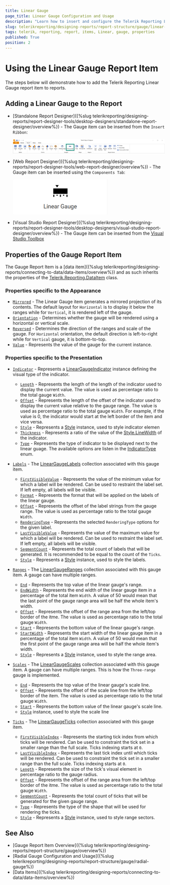 ```yaml
---
title: Linear Gauge
page_title: Linear Gauge Configuration and Usage
description: "Learn how to insert and configure the Telerik Reporting Linear Gaugein order to display linear scales such as thermometers, tanks, color indicators (LED)."
slug: telerikreporting/designing-reports/report-structure/gauge/linear-gauge
tags: telerik, reporting, report, items, Linear, gauge, properties
published: True
position: 2
---
```


# Using the Linear Gauge Report Item

The steps below will demonstrate how to add the Telerik Reporting Linear Gauge report item to reports.

## Adding a Linear Gauge to the Report

* [Standalone Report Designer]({%slug telerikreporting/designing-reports/report-designer-tools/desktop-designers/standalone-report-designer/overview%}) - The Gauge item can be inserted from the `Insert Ribbon`:

	![An image of the Standalone Report Designer Insert Ribbon with the Gauge Report Item](../images/standalone-ribbon-linear-gauge-item.png)

* [Web Report Designer]({%slug telerikreporting/designing-reports/report-designer-tools/web-report-designer/overview%}) - The Gauge item can be inserted using the `Components Tab`:

	![An image of the Web Report Designer Components Tab with the Gauge Report Item](../images/web-report-designer-linear-gauge-component.png)

* [Visual Studio Report Designer]({%slug telerikreporting/designing-reports/report-designer-tools/desktop-designers/visual-studio-report-designer/overview%}) - The Gauge item can be inserted from the [Visual Studio Toolbox](https://learn.microsoft.com/en-us/visualstudio/ide/reference/toolbox)

## Properties of the Gauge Report Item

The Gauge Report Item is a [data item]({%slug telerikreporting/designing-reports/connecting-to-data/data-items/overview%}) and as such inherits the properties of the [Telerik.Reporting.DataItem](/api/telerik.reporting.dataitem) class.

### Properties specific to the Appearance

* [`Mirrored`](/api/telerik.reporting.lineargauge#Telerik_Reporting_LinearGauge_Mirrored) - The Linear Gauge item generates a mirrored projection of its contents. The default layout for `Horizontal` is to display it below the ranges while for `Vertical`, it is rendered left of the gauge.
* [`Orientation`](/api/telerik.reporting.lineargauge#Telerik_Reporting_LinearGauge_Orientation) - Determines whether the gauge will be rendered using a horizontal or vertical scale.
* [`Reversed`](/api/telerik.reporting.lineargauge#Telerik_Reporting_LinearGauge_Reversed) - Determines the direction of the ranges and scale of the gauge. For `Horizontal` orientation, the default direction is left-to-right while for `Vertical` gauge, it is bottom-to-top. 
* [`Value`](/api/telerik.reporting.lineargauge#Telerik_Reporting_LinearGauge_Value) - Represents the value of the gauge for the current instance. 



### Properties specific to the Presentation

* [`Indicator`](/api/telerik.reporting.lineargauge#Telerik_Reporting_LinearGauge_Indicator) - Represents a [LinearGaugeIndicator](/api/telerik.reporting.lineargaugeindicator) instance defining the visual type of the indicator.
	- [`Length`](/api/telerik.reporting.lineargaugeindicator#collapsible-Telerik_Reporting_LinearGaugeIndicator_Length) - Represents the length of the length of the indicator used to display the current value. The value is used as percentage ratio to the total gauge `Width`.
	- [`Offset`](/api/telerik.reporting.lineargaugeindicator#Telerik_Reporting_LinearGaugeIndicator_Offset) - Represents the length of the offset of the indicator used to display the current value relative to the gauge range. The value is used as percentage ratio to the total gauge `Width`. For example, if the value is 0, the indicator would start at the left border of the item and vice versa.
	- [`Style`](/api/telerik.reporting.lineargaugeindicator#Telerik_Reporting_LinearGaugeIndicator_Style) - Represents a [Style](/api/telerik.reporting.drawing.style) instance, used to style indicator elemen
	- [`Thickness`](/api/telerik.reporting.lineargaugeindicator#Telerik_Reporting_LinearGaugeIndicator_Thickness) - Represents a ratio of the value of the [Style.LineWidth](/api/telerik.reporting.drawing.style#Telerik_Reporting_Drawing_Style_LineWidth) of the indicator.
	- [`Type`](/api/telerik.reporting.lineargaugeindicator#Telerik_Reporting_LinearGaugeIndicator_Type) - Represents the type of indicator to be displayed next to the linear guage. The available options are listen in the [IndicatorType](/api/telerik.reporting.indicatortype) enum.
* [`Labels`](/api/telerik.reporting.lineargauge#collapsible-Telerik_Reporting_LinearGauge_Labels) - The [LinearGaugeLabels](/api/telerik.reporting.lineargaugelabels) collection associated with this gauge item.
	- [`FirstVisibleValue`](/api/telerik.reporting.gaugelabelsbase#Telerik_Reporting_GaugeLabelsBase_FirstVisibleValue) - Represents the value of the minimum value for which a label will be rendered. Can be used to restraint the label set. If left empty, all labels will be visible.
	- [`Format`](/api/telerik.reporting.gaugelabelsbase#Telerik_Reporting_GaugeLabelsBase_Format) - Represents the format that will be applied on the labels of the linear gauge.
	- [`Offset`](/api/telerik.reporting.lineargaugelabels#Telerik_Reporting_LinearGaugeLabels_Offset) - Represents the offset of the label strings from the gauge range. The value is used as percentage ratio to the total gauge `Width`.
	- [`RenderingType`](/api/telerik.reporting.lineargaugelabels#Telerik_Reporting_LinearGaugeLabels_RenderingType) - Represents the selected `RenderingType` options for the given label.
	- [`LastVisibleValue`](/api/telerik.reporting.gaugelabelsbase#Telerik_Reporting_GaugeLabelsBase_LastVisibleValue) - Represents the value of the maximum value for which a label will be rendered. Can be used to restraint the label set. If left empty, all labels will be visible.
	- [`SegmentCount`](/api/telerik.reporting.gaugelabelsbase#Telerik_Reporting_GaugeLabelsBase_SegmentCount) - Represents the total count of labels that will be generated. It is recommended to be equal to the count of the `Ticks`.
	- [`Style`](/api/telerik.reporting.gaugelabelsbase#Telerik_Reporting_GaugeLabelsBase_Style) - Represents a [Style](/api/telerik.reporting.drawing.style) instance, used to style the labels.
* [`Ranges`](/api/telerik.reporting.lineargauge#Telerik_Reporting_LinearGauge_Ranges) - The [LinearGaugeRanges](/api/telerik.reporting.lineargaugerange) collection associated with this gauge item. A gauge can have multiple ranges.

	- [`End`](/api/telerik.reporting.lineargaugerange#Telerik_Reporting_LinearGaugeRange_End) - Represents the top value of the linear gauge's range.
	- [`EndWidth`](/api/telerik.reporting.lineargaugerange#Telerik_Reporting_LinearGaugeRange_EndWidth) - Represents the end width of the linear gauge item in a percentage of the total item `Width`. A value of 50 would mean that the last point of the gauge range area will be half the whole item's width.
	- [`Offset`](/api/telerik.reporting.lineargaugerange#Telerik_Reporting_LinearGaugeRange_Offset) - Represents the offset of the range area from the left/top border of the itme. The value is used as percentage ratio to the total gauge `Width`.
	- [`Start`](/api/telerik.reporting.lineargaugerange#Telerik_Reporting_LinearGaugeRange_Start) - Represents the bottom value of the linear gauge's range.
	- [`StartWidth`](/api/telerik.reporting.lineargaugerange#Telerik_Reporting_LinearGaugeRange_StartWidth) - Represents the start width of the linear gauge item in a percentage of the total item `Width`. A value of 50 would mean that the first point of the gauge range area will be half the whole item's width.
	- [`Style`](/api/telerik.reporting.lineargaugerange#Telerik_Reporting_LinearGaugeRange_Style) - Represents a [Style](/api/telerik.reporting.drawing.style) instance, used to style the range area.
* [`Scales`](/api/telerik.reporting.lineargauge#collapsible-Telerik_Reporting_LinearGauge_Scales) - The [LinearGaugeScales](/api/telerik.reporting.lineargaugescalecollection) collection associated with this gauge item. A gauge can have multiple ranges. This is how the `Three-range` gauge is implemented.

	- [`End`](/api/telerik.reporting.lineargaugescale#Telerik_Reporting_LinearGaugeScale_End) - Represents the top value of the linear gauge's scale line.
	- [`Offset`](/api/telerik.reporting.lineargaugescale#Telerik_Reporting_LinearGaugeScale_Offset) - Represents the offset of the scale line from the left/top border of the item. The value is used as percentage ratio to the total gauge `Width`.
	- [`Start`](/api/telerik.reporting.lineargaugescale#Telerik_Reporting_LinearGaugeScale_Start) - Represents the bottom value of the linear gauge's scale line.
	- [`Style`](/api/telerik.reporting.lineargaugescale#Telerik_Reporting_LinearGaugeScale_Style) instance, used to style the scale line
* [`Ticks`](/api/telerik.reporting.lineargauge#collapsible-Telerik_Reporting_LinearGauge_Ticks) - The [LinearGaugeTicks](/api/telerik.reporting.lineargaugetickscollection) collection associated with this gauge item.
	- [`FirstVisibleIndex`](/api/telerik.reporting.gaugeticksbase#Telerik_Reporting_GaugeTicksBase_FirstVisibleIndex) - Represents the starting tick index from which ticks will be rendered. Can be used to constraint the tick set in a smaller range than the full scale. Ticks indexing starts at `0`.
	- [`LastVisibleIndex`](/api/telerik.reporting.gaugeticksbase#Telerik_Reporting_GaugeTicksBase_LastVisibleIndex) - Represents the last tick index until which ticks will be rendered. Can be used to constraint the tick set in a smaller range than the full scale. Ticks indexing starts at `0`.
	- [`Length`](/api/telerik.reporting.gaugeticksbase#Telerik_Reporting_GaugeTicksBase_Length) - Represents the size of the tick's visual element in percentage ratio to the gauge radius.
	- [`Offset`](/api/telerik.reporting.lineargaugeticks#Telerik_Reporting_LinearGaugeTicks_Offset) - Represents the offset of the range area from the left/top border of the itme. The value is used as percentage ratio to the total gauge `Width`.
	- [`SegmentCount`](/api/telerik.reporting.gaugeticksbase#Telerik_Reporting_GaugeTicksBase_SegmentCount) - Represents the total count of ticks that will be generated for the given gauge range.
	- [`Type`](/api/telerik.reporting.gaugeticksbase#Telerik_Reporting_GaugeTicksBase_TickType) - Represents the type of the shape that will be used for rendering the ticks.
	- [`Style`](/api/telerik.reporting.gaugeticksbase#Telerik_Reporting_GaugeTicksBase_Style) - Represents a [Style](/api/telerik.reporting.drawing.style) instance, used to style range sectors.

## See Also

* [Gauge Report Item Overview]({%slug telerikreporting/designing-reports/report-structure/gauge/overview%})
* [Radial Gauge Configuration and Usage]({%slug telerikreporting/designing-reports/report-structure/gauge/radial-gauge%})
* [Data Items]({%slug telerikreporting/designing-reports/connecting-to-data/data-items/overview%})

